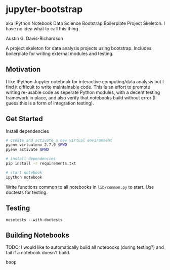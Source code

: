 # jupyter-bootstrap

aka IPython Notebook Data Science Bootstrap Boilerplate Project Skeleton. I have
no idea what to call this thing.

Austin G. Davis-Richardson

A project skeleton for data analysis projects using bootstrap. Includes
boilerplate for writing external modules and testing.

## Motivation

I like ~~IPython~~ Jupyter notebook for interactive computing/data analysis but
I find it difficult to write maintainable code. This is an effort to promote
writing re-usable code as seperate Python modules, with a decent testing
framework in place, and also verify that notebooks build without error (I guess
this is a form of integration testing).

## Get Started

Install dependencies

```sh
# create and activate a new virtual environment
pyenv virtualenv 2.7.9 $PWD
pyenv activate $PWD

# install dependencies
pip install -r requirements.txt

# start notebook
ipython notebook

```

Write functions common to all notebooks in `lib/common.py` to start. Use
doctests for testing.

## Testing

`nosetests --with-doctests`

## Building Notebooks

TODO: I would like to automatically build all notebooks (during testing?) and
fail if a notebook doesn't build.

<kbd>boop</kbd>
